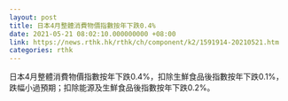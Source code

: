 ```yaml
---
layout: post
title: 日本4月整體消費物價指數按年下跌0.4%
date: 2021-05-21 08:02:10.000000000 +08:00
link: https://news.rthk.hk/rthk/ch/component/k2/1591914-20210521.htm
categories: rthk
---
```


日本4月整體消費物價指數按年下跌0.4%，扣除生鮮食品後指數按年下跌0.1%，跌幅小過預期；扣除能源及生鮮食品後指數按年下跌0.2%。
